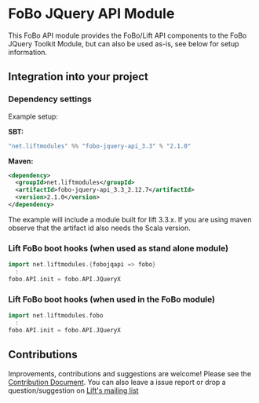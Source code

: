 # FoBo JQuery API Module

This FoBo API module provides the FoBo/Lift API components to the FoBo JQuery Toolkit Module, 
but can also be used as-is, see below for setup information. 

## Integration into your project 

### Dependency settings

Example setup:

**SBT:**
```scala
"net.liftmodules" %% "fobo-jquery-api_3.3" % "2.1.0"
```
**Maven:**
```xml
<dependency>
  <groupId>net.liftmodules</groupId>
  <artifactId>fobo-jquery-api_3.3_2.12.7</artifactId>
  <version>2.1.0</version>
</dependency>
```
The example will include a module built for lift 3.3.x. 
If you are using maven observe that the artifact id also needs the Scala version.

### Lift FoBo boot hooks (when used as stand alone module)
```scala
import net.liftmodules.{fobojqapi => fobo} 
  :
fobo.API.init = fobo.API.JQueryX
```    
### Lift FoBo boot hooks (when used in the FoBo module)
```scala
import net.liftmodules.fobo 
  :
fobo.API.init = fobo.API.JQueryX
```    
## Contributions

Improvements, contributions and suggestions are welcome! 
Please see the [Contribution Document](https://github.com/karma4u101/FoBo/blob/master/CONTRIBUTING.md). 
You can also leave a issue report or drop a question/suggestion on [Lift's mailing list](http://groups.google.com/group/liftweb/) 
